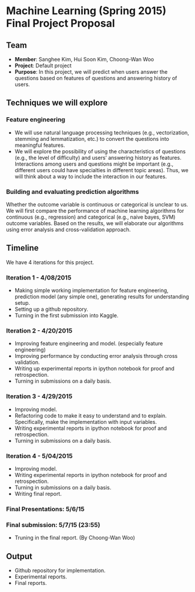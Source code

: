 # Machine Learning (Spring 2015) Final Project Proposal

## Team
* **Member**: Sanghee Kim, Hui Soon Kim, Choong-Wan Woo
* **Project**: Default project
* **Purpose**: In this project, we will predict when users answer the questions based on features of questions and answering history of users. 

## Techniques we will explore
### Feature engineering
* We will use natural language processing techniques (e.g., vectorization, stemming and lemmatization, etc.) to convert the questions into meaningful features. 
* We will explore the possibility of using the characteristics of questions (e.g., the level of difficulty) and users’ answering history as features. 
Interactions among users and questions might be important (e.g., different users could have specialties in different topic areas). Thus, we will think about a way to include the interaction in our features. 

### Building and evaluating prediction algorithms
Whether the outcome variable is continuous or categorical is unclear to us. We will first compare the performance of machine learning algorithms for continuous (e.g., regression) and categorical (e.g., naive bayes, SVM) outcome variables. Based on the results, we will elaborate our algorithms using error analysis and cross-validation approach. 

## Timeline
We have 4 iterations for this project.

### Iteration 1 - 4/08/2015
* Making simple working implementation for feature engineering, prediction model (any 
simple one), generating results for understanding setup.
* Setting up a github repository.
* Turning in the first submission into Kaggle.

### Iteration 2 - 4/20/2015
* Improving feature engineering and model. (especially feature engineering) 
* Improving performance by conducting error analysis through cross validation.
* Writing up experimental reports in ipython notebook for proof and retrospection.
* Turning in submissions on a daily basis.

### Iteration 3 - 4/29/2015
* Improving model.
* Refactoring code to make it easy to understand and to explain. Specifically, make the implementation with input variables.
* Writing experimental reports in ipython notebook for proof and retrospection.
* Turning in submissions on a daily basis.

### Iteration 4 - 5/04/2015
* Improving model.
* Writing experimental reports in ipython notebook for proof and retrospection.
* Turning in submissions on a daily basis.
* Writing final report.

### Final Presentations: 5/6/15
### Final submission: 5/7/15 (23:55)
* Truning in the final report. (By Choong-Wan Woo)

## Output
* Github repository for implementation.
* Experimental reports.
* Final reports.



